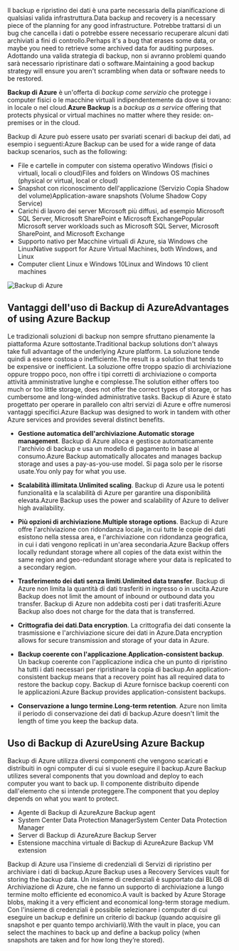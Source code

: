 <span data-ttu-id="298e0-101">Il backup e ripristino dei dati è una parte necessaria della pianificazione di qualsiasi valida infrastruttura.</span><span class="sxs-lookup"><span data-stu-id="298e0-101">Data backup and recovery is a necessary piece of the planning for any good infrastructure.</span></span> <span data-ttu-id="298e0-102">Potrebbe trattarsi di un bug che cancella i dati o potrebbe essere necessario recuperare alcuni dati archiviati a fini di controllo.</span><span class="sxs-lookup"><span data-stu-id="298e0-102">Perhaps it's a bug that erases some data, or maybe you need to retrieve some archived data for auditing purposes.</span></span> <span data-ttu-id="298e0-103">Adottando una valida strategia di backup, non si avranno problemi quando sarà necessario ripristinare dati o software.</span><span class="sxs-lookup"><span data-stu-id="298e0-103">Maintaining a good backup strategy will ensure you aren't scrambling when data or software needs to be restored.</span></span>

<span data-ttu-id="298e0-104">**Backup di Azure** è un'offerta di _backup come servizio_ che protegge i computer fisici o le macchine virtuali indipendentemente da dove si trovano: in locale o nel cloud.</span><span class="sxs-lookup"><span data-stu-id="298e0-104">**Azure Backup** is a _backup as a service_ offering that protects physical or virtual machines no matter where they reside: on-premises or in the cloud.</span></span>

<span data-ttu-id="298e0-105">Backup di Azure può essere usato per svariati scenari di backup dei dati, ad esempio i seguenti:</span><span class="sxs-lookup"><span data-stu-id="298e0-105">Azure Backup can be used for a wide range of data backup scenarios, such as the following:</span></span>

- <span data-ttu-id="298e0-106">File e cartelle in computer con sistema operativo Windows (fisici o virtuali, locali o cloud)</span><span class="sxs-lookup"><span data-stu-id="298e0-106">Files and folders on Windows OS machines (physical or virtual, local or cloud)</span></span>
- <span data-ttu-id="298e0-107">Snapshot con riconoscimento dell'applicazione (Servizio Copia Shadow del volume)</span><span class="sxs-lookup"><span data-stu-id="298e0-107">Application-aware snapshots (Volume Shadow Copy Service)</span></span>
- <span data-ttu-id="298e0-108">Carichi di lavoro dei server Microsoft più diffusi, ad esempio Microsoft SQL Server, Microsoft SharePoint e Microsoft Exchange</span><span class="sxs-lookup"><span data-stu-id="298e0-108">Popular Microsoft server workloads such as Microsoft SQL Server, Microsoft SharePoint, and Microsoft Exchange</span></span>
- <span data-ttu-id="298e0-109">Supporto nativo per Macchine virtuali di Azure, sia Windows che Linux</span><span class="sxs-lookup"><span data-stu-id="298e0-109">Native support for Azure Virtual Machines, both Windows, and Linux</span></span>
- <span data-ttu-id="298e0-110">Computer client Linux e Windows 10</span><span class="sxs-lookup"><span data-stu-id="298e0-110">Linux and Windows 10 client machines</span></span>

![Backup di Azure](../media-draft/6-backup-server.png)

## <a name="advantages-of-using-azure-backup"></a><span data-ttu-id="298e0-112">Vantaggi dell'uso di Backup di Azure</span><span class="sxs-lookup"><span data-stu-id="298e0-112">Advantages of using Azure Backup</span></span>

<span data-ttu-id="298e0-113">Le tradizionali soluzioni di backup non sempre sfruttano pienamente la piattaforma Azure sottostante.</span><span class="sxs-lookup"><span data-stu-id="298e0-113">Traditional backup solutions don't always take full advantage of the underlying Azure platform.</span></span> <span data-ttu-id="298e0-114">La soluzione tende quindi a essere costosa o inefficiente.</span><span class="sxs-lookup"><span data-stu-id="298e0-114">The result is a solution that tends to be expensive or inefficient.</span></span> <span data-ttu-id="298e0-115">La soluzione offre troppo spazio di archiviazione oppure troppo poco, non offre i tipi corretti di archiviazione o comporta attività amministrative lunghe e complesse.</span><span class="sxs-lookup"><span data-stu-id="298e0-115">The solution either offers too much or too little storage, does not offer the correct types of storage, or has cumbersome and long-winded administrative tasks.</span></span> <span data-ttu-id="298e0-116">Backup di Azure è stato progettato per operare in parallelo con altri servizi di Azure e offre numerosi vantaggi specifici.</span><span class="sxs-lookup"><span data-stu-id="298e0-116">Azure Backup was designed to work in tandem with other Azure services and provides several distinct benefits.</span></span>

- <span data-ttu-id="298e0-117">**Gestione automatica dell'archiviazione**.</span><span class="sxs-lookup"><span data-stu-id="298e0-117">**Automatic storage management**.</span></span> <span data-ttu-id="298e0-118">Backup di Azure alloca e gestisce automaticamente l'archivio di backup e usa un modello di pagamento in base al consumo.</span><span class="sxs-lookup"><span data-stu-id="298e0-118">Azure Backup automatically allocates and manages backup storage and uses a pay-as-you-use model.</span></span> <span data-ttu-id="298e0-119">Si paga solo per le risorse usate.</span><span class="sxs-lookup"><span data-stu-id="298e0-119">You only pay for what you use.</span></span>

- <span data-ttu-id="298e0-120">**Scalabilità illimitata**.</span><span class="sxs-lookup"><span data-stu-id="298e0-120">**Unlimited scaling**.</span></span> <span data-ttu-id="298e0-121">Backup di Azure usa le potenti funzionalità e la scalabilità di Azure per garantire una disponibilità elevata.</span><span class="sxs-lookup"><span data-stu-id="298e0-121">Azure Backup uses the power and scalability of Azure to deliver high availability.</span></span>

- <span data-ttu-id="298e0-122">**Più opzioni di archiviazione**.</span><span class="sxs-lookup"><span data-stu-id="298e0-122">**Multiple storage options**.</span></span> <span data-ttu-id="298e0-123">Backup di Azure offre l'archiviazione con ridondanza locale, in cui tutte le copie dei dati esistono nella stessa area, e l'archiviazione con ridondanza geografica, in cui i dati vengono replicati in un'area secondaria.</span><span class="sxs-lookup"><span data-stu-id="298e0-123">Azure Backup offers locally redundant storage where all copies of the data exist within the same region and geo-redundant storage where your data is replicated to a secondary region.</span></span>

- <span data-ttu-id="298e0-124">**Trasferimento dei dati senza limiti**.</span><span class="sxs-lookup"><span data-stu-id="298e0-124">**Unlimited data transfer**.</span></span> <span data-ttu-id="298e0-125">Backup di Azure non limita la quantità di dati trasferiti in ingresso o in uscita.</span><span class="sxs-lookup"><span data-stu-id="298e0-125">Azure Backup does not limit the amount of inbound or outbound data you transfer.</span></span> <span data-ttu-id="298e0-126">Backup di Azure non addebita costi per i dati trasferiti.</span><span class="sxs-lookup"><span data-stu-id="298e0-126">Azure Backup also does not charge for the data that is transferred.</span></span>

- <span data-ttu-id="298e0-127">**Crittografia dei dati**.</span><span class="sxs-lookup"><span data-stu-id="298e0-127">**Data encryption**.</span></span> <span data-ttu-id="298e0-128">La crittografia dei dati consente la trasmissione e l'archiviazione sicure dei dati in Azure.</span><span class="sxs-lookup"><span data-stu-id="298e0-128">Data encryption allows for secure transmission and storage of your data in Azure.</span></span>

- <span data-ttu-id="298e0-129">**Backup coerente con l'applicazione**.</span><span class="sxs-lookup"><span data-stu-id="298e0-129">**Application-consistent backup**.</span></span> <span data-ttu-id="298e0-130">Un backup coerente con l'applicazione indica che un punto di ripristino ha tutti i dati necessari per ripristinare la copia di backup.</span><span class="sxs-lookup"><span data-stu-id="298e0-130">An application-consistent backup means that a recovery point has all required data to restore the backup copy.</span></span> <span data-ttu-id="298e0-131">Backup di Azure fornisce backup coerenti con le applicazioni.</span><span class="sxs-lookup"><span data-stu-id="298e0-131">Azure Backup provides application-consistent backups.</span></span>

- <span data-ttu-id="298e0-132">**Conservazione a lungo termine**.</span><span class="sxs-lookup"><span data-stu-id="298e0-132">**Long-term retention**.</span></span> <span data-ttu-id="298e0-133">Azure non limita il periodo di conservazione dei dati di backup.</span><span class="sxs-lookup"><span data-stu-id="298e0-133">Azure doesn't limit the length of time you keep the backup data.</span></span>

## <a name="using-azure-backup"></a><span data-ttu-id="298e0-134">Uso di Backup di Azure</span><span class="sxs-lookup"><span data-stu-id="298e0-134">Using Azure Backup</span></span>

<span data-ttu-id="298e0-135">Backup di Azure utilizza diversi componenti che vengono scaricati e distribuiti in ogni computer di cui si vuole eseguire il backup.</span><span class="sxs-lookup"><span data-stu-id="298e0-135">Azure Backup utilizes several components that you download and deploy to each computer you want to back up.</span></span> <span data-ttu-id="298e0-136">Il componente distribuito dipende dall'elemento che si intende proteggere.</span><span class="sxs-lookup"><span data-stu-id="298e0-136">The component that you deploy depends on what you want to protect.</span></span>

- <span data-ttu-id="298e0-137">Agente di Backup di Azure</span><span class="sxs-lookup"><span data-stu-id="298e0-137">Azure Backup agent</span></span>
- <span data-ttu-id="298e0-138">System Center Data Protection Manager</span><span class="sxs-lookup"><span data-stu-id="298e0-138">System Center Data Protection Manager</span></span>
- <span data-ttu-id="298e0-139">Server di Backup di Azure</span><span class="sxs-lookup"><span data-stu-id="298e0-139">Azure Backup Server</span></span>
- <span data-ttu-id="298e0-140">Estensione macchina virtuale di Backup di Azure</span><span class="sxs-lookup"><span data-stu-id="298e0-140">Azure Backup VM extension</span></span>

<span data-ttu-id="298e0-141">Backup di Azure usa l'insieme di credenziali di Servizi di ripristino per archiviare i dati di backup.</span><span class="sxs-lookup"><span data-stu-id="298e0-141">Azure Backup uses a Recovery Services vault for storing the backup data.</span></span> <span data-ttu-id="298e0-142">Un insieme di credenziali è supportato dai BLOB di Archiviazione di Azure, che ne fanno un supporto di archiviazione a lungo termine molto efficiente ed economico.</span><span class="sxs-lookup"><span data-stu-id="298e0-142">A vault is backed by Azure Storage blobs, making it a very efficient and economical long-term storage medium.</span></span> <span data-ttu-id="298e0-143">Con l'insieme di credenziali è possibile selezionare i computer di cui eseguire un backup e definire un criterio di backup (quando acquisire gli snapshot e per quanto tempo archiviarli).</span><span class="sxs-lookup"><span data-stu-id="298e0-143">With the vault in place, you can select the machines to back up and define a backup policy (when snapshots are taken and for how long they’re stored).</span></span>